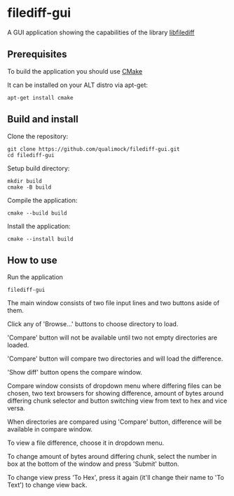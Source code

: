 # filediff-gui
A GUI application showing the capabilities of the library [libfilediff](https://github.com/qualimock/libfilediff)

## Prerequisites
To build the application you should use [CMake](https://cmake.org)

It can be installed on your ALT distro via apt-get:
```
apt-get install cmake
```

## Build and install
Clone the repository:
```
git clone https://github.com/qualimock/filediff-gui.git
cd filediff-gui
```

Setup build directory:
```
mkdir build
cmake -B build
```

Compile the application:
```
cmake --build build
```

Install the application:
```
cmake --install build
```

## How to use
Run the application
```
filediff-gui
```

The main window consists of two file input lines and two buttons aside of them.

Click any of 'Browse...' buttons to choose directory to load.

'Compare' button will not be available until two not empty directories are loaded.

'Compare' button will compare two directories and will load the difference.

'Show diff' button opens the compare window.

Compare window consists of dropdown menu where differing files can be chosen,
two text browsers for showing difference, amount of bytes around differing chunk selector
and button switching view from text to hex and vice versa.

When directories are compared using 'Compare' button, difference will be available in compare window.

To view a file difference, choose it in dropdown menu.

To change amount of bytes around differing chunk, select the number in box at the bottom of the window
and press 'Submit' button.

To change view press 'To Hex', press it again (it'll change their name to 'To Text') to change view back.
